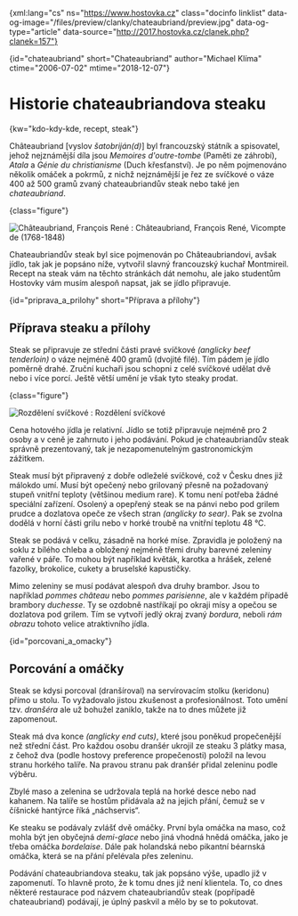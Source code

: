 
{xml:lang="cs" ns="https://www.hostovka.cz" class="docinfo linklist" data-og-image="/files/preview/clanky/chateaubriand/preview.jpg" data-og-type="article" data-source="http://2017.hostovka.cz/clanek.php?clanek=157"}

{id="chateaubriand" short="Chateaubriand" author="Michael Klíma" ctime="2006-07-02" mtime="2018-12-07"}

# Historie chateaubriandova steaku

{kw="kdo-kdy-kde, recept, steak"}

Châteaubriand [vyslov _šatobriján(d)_] byl francouzský státník a spisovatel, jehož nejznámější díla jsou _Memoires d'outre-tombe_ (Paměti ze záhrobí), _Atala_ a _Génie du christianisme_ (Duch křesťanství). Je po něm pojmenováno několik omáček a pokrmů, z nichž nejznámější je řez ze svíčkové o váze 400 až 500 gramů zvaný chateaubriandův steak nebo také jen _chateaubriand_.

{class="figure"}

![Châteaubriand, François René][1] 
:   Châteaubriand, François René, Vicompte de (1768-1848)

Chateaubriandův steak byl sice pojmenován po Châteaubriandovi, avšak jídlo, tak jak je popsáno níže, vytvořil slavný francouzský kuchař Montmireil. Recept na steak vám na těchto stránkách dát nemohu, ale jako studentům Hostovky vám musím alespoň napsat, jak se jídlo připravuje.

{id="priprava\_a\_prilohy" short="Příprava a přílohy"}

## Příprava steaku a přílohy

Steak se připravuje ze střední části pravé svíčkové _(anglicky beef tenderloin)_ o váze nejméně 400 gramů (dvojité filé). Tím pádem je jídlo poměrně drahé. Zruční kuchaři jsou schopni z celé svíčkové udělat dvě nebo i více porcí. Ještě větší umění je však tyto steaky prodat.

{class="figure"}

![Rozdělení svíčkové][2] 
:   Rozdělení svíčkové

Cena hotového jídla je relativní. Jídlo se totiž připravuje nejméně pro 2 osoby a v ceně je zahrnuto i jeho podávání. Pokud je chateaubriandův steak správně prezentovaný, tak je nezapomenutelným gastronomickým zážitkem.

Steak musí být připravený z dobře odleželé svíčkové, což v Česku dnes již málokdo umí. Musí být opečený nebo grilovaný přesně na požadovaný stupeň vnitřní teploty (většinou medium rare). K tomu není potřeba žádné speciální zařízení. Osolený a opepřený steak se na pánvi nebo pod grilem prudce a dozlatova opeče ze všech stran _(anglicky to sear)_. Pak se zvolna dodělá v horní části grilu nebo v horké troubě na vnitřní teplotu 48 °C.

Steak se podává v celku, zásadně na horké míse. Zpravidla je položený na soklu z bílého chleba a obložený nejméně třemi druhy barevné zeleniny vařené v páře. To mohou být například květák, karotka a hrášek, zelené fazolky, brokolice, cukety a bruselské kapustičky.

Mimo zeleniny se musí podávat alespoň dva druhy brambor. Jsou to například _pommes château_ nebo _pommes parisienne_, ale v každém případě brambory _duchesse_. Ty se ozdobně nastříkají po okraji mísy a opečou se dozlatova pod grilem. Tím se vytvoří jedlý okraj zvaný _bordura_, neboli _rám obrazu_ tohoto velice atraktivního jídla.

{id="porcovani\_a\_omacky"}

## Porcování a omáčky

Steak se kdysi porcoval (dranšíroval) na servírovacím stolku (keridonu) přímo u stolu. To vyžadovalo jistou zkušenost a profesionálnost. Toto umění tzv. _dranšéra_ ale už bohužel zaniklo, takže na to dnes můžete již zapomenout.

Steak má dva konce _(anglicky end cuts)_, které jsou poněkud propečenější než střední část. Pro každou osobu dranšér ukrojil ze steaku 3 plátky masa, z čehož dva (podle hostovy preference propečenosti) položil na levou stranu horkého talíře. Na pravou stranu pak dranšér přidal zeleninu podle výběru.

Zbylé maso a zelenina se udržovala teplá na horké desce nebo nad kahanem. Na talíře se hostům přidávala až na jejich přání, čemuž se v číšnické hantýrce říká „náchservis“.

Ke steaku se podávaly zvlášť dvě omáčky. První byla omáčka na maso, což mohla být jen obyčejná _demi-glace_ nebo jiná vhodná hnědá omáčka, jako je třeba omáčka _bordelaise_. Dále pak holandská nebo pikantní béarnská omáčka, která se na přání přelévala přes zeleninu.

Podávání chateaubriandova steaku, tak jak popsáno výše, upadlo již v zapomenutí. To hlavně proto, že k tomu dnes již není klientela. To, co dnes některé restaurace pod názvem chateaubriandův steak (popřípadě chateaubriand) podávají, je úplný paskvil a mělo by se to pokutovat.

 [1]: /files/thumbs/clanky/chateaubriand/2-7-06-1.jpg
 [2]: /files/preview/clanky/chateaubriand/2-7-06-2.jpg

